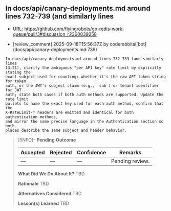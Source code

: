 ## In docs/api/canary-deployments.md around lines 732-739 (and similarly lines

- URL: https://github.com/flyingrobots/go-redis-work-queue/pull/3#discussion_r2360039258

- [review_comment] 2025-09-18T15:56:37Z by coderabbitai[bot] (docs/api/canary-deployments.md:739)

```text
In docs/api/canary-deployments.md around lines 732-739 (and similarly lines
13-21), clarify the ambiguous "per API key" rate limit by explicitly stating the
exact subject used for counting: whether it's the raw API token string for token
auth, or the JWT's subject claim (e.g., `sub`) or tenant identifier for JWT
auth; state both cases if both auth methods are supported. Update the rate limit
bullets to name the exact key used for each auth method, confirm that the
X-RateLimit-* headers are emitted and identical for both authentication methods,
and mirror the same precise language in the Authentication section so both
places describe the same subject and header behavior.
```

> [!INFO]- **Pending**
> **Outcome**
> 
> | Accepted | Rejected | Confidence | Remarks |
> |----------|----------|------------|---------|
> | — | — | — | Pending review. |
>
> **What Did We Do About It?**
> TBD
>
> **Rationale**
> TBD
>
> **Alternatives Considered**
> TBD
>
> **Lesson(s) Learned**
> TBD
